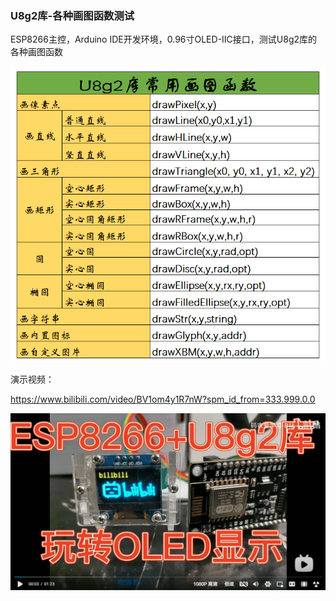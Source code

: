 ### U8g2库-各种画图函数测试

ESP8266主控，Arduino IDE开发环境，0.96寸OLED-IIC接口，测试U8g2库的各种画图函数

![](u8g2-func.png)

演示视频：

<https://www.bilibili.com/video/BV1om4y1R7nW?spm_id_from=333.999.0.0>

![](video.png)